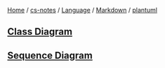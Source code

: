 [Home](https://mengxianbin.github.io) /
[cs-notes](https://mengxianbin.github.io/cs-notes/site) /
[Language](https://mengxianbin.github.io/cs-notes/site/Language) /
[Markdown](https://mengxianbin.github.io/cs-notes/site/Language/Markdown) /
[plantuml](https://mengxianbin.github.io/cs-notes/site/Language/Markdown/plantuml)

## [](https://mengxianbin.github.io/cs-notes/site/Language/Markdown/plantuml/)

## [Class Diagram](https://mengxianbin.github.io/cs-notes/site/Language/Markdown/plantuml/Class%20Diagram/)

## [](https://mengxianbin.github.io/cs-notes/site/Language/Markdown/plantuml/)

## [](https://mengxianbin.github.io/cs-notes/site/Language/Markdown/plantuml/)

## [Sequence Diagram](https://mengxianbin.github.io/cs-notes/site/Language/Markdown/plantuml/Sequence%20Diagram/)

## [](https://mengxianbin.github.io/cs-notes/site/Language/Markdown/plantuml/)
